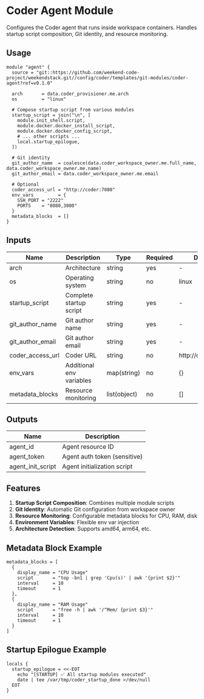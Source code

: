 # Coder Agent Module

Configures the Coder agent that runs inside workspace containers. Handles startup script composition, Git identity, and resource monitoring.

## Usage

```hcl
module "agent" {
  source = "git::https://github.com/weekend-code-project/weekendstack.git//config/coder/templates/git-modules/coder-agent?ref=v0.1.0"
  
  arch       = data.coder_provisioner.me.arch
  os         = "linux"
  
  # Compose startup script from various modules
  startup_script = join("\n", [
    module.init_shell.script,
    module.docker.docker_install_script,
    module.docker.docker_config_script,
    # ... other scripts ...
    local.startup_epilogue,
  ])
  
  # Git identity
  git_author_name  = coalesce(data.coder_workspace_owner.me.full_name, data.coder_workspace_owner.me.name)
  git_author_email = data.coder_workspace_owner.me.email
  
  # Optional
  coder_access_url = "http://coder:7080"
  env_vars         = {
    SSH_PORT = "2222"
    PORTS    = "8080,3000"
  }
  metadata_blocks  = []
}
```

## Inputs

| Name | Description | Type | Required | Default |
|------|-------------|------|----------|---------|
| arch | Architecture | string | yes | - |
| os | Operating system | string | no | linux |
| startup_script | Complete startup script | string | yes | - |
| git_author_name | Git author name | string | yes | - |
| git_author_email | Git author email | string | yes | - |
| coder_access_url | Coder URL | string | no | http://coder:7080 |
| env_vars | Additional env variables | map(string) | no | {} |
| metadata_blocks | Resource monitoring | list(object) | no | [] |

## Outputs

| Name | Description |
|------|-------------|
| agent_id | Agent resource ID |
| agent_token | Agent auth token (sensitive) |
| agent_init_script | Agent initialization script |

## Features

1. **Startup Script Composition**: Combines multiple module scripts
2. **Git Identity**: Automatic Git configuration from workspace owner
3. **Resource Monitoring**: Configurable metadata blocks for CPU, RAM, disk
4. **Environment Variables**: Flexible env var injection
5. **Architecture Detection**: Supports amd64, arm64, etc.

## Metadata Block Example

```hcl
metadata_blocks = [
  {
    display_name = "CPU Usage"
    script       = "top -bn1 | grep 'Cpu(s)' | awk '{print $2}'"
    interval     = 10
    timeout      = 1
  },
  {
    display_name = "RAM Usage"
    script       = "free -h | awk '/^Mem/ {print $3}'"
    interval     = 10
    timeout      = 1
  }
]
```

## Startup Epilogue Example

```hcl
locals {
  startup_epilogue = <<-EOT
    echo "[STARTUP] ✅ All startup modules executed"
    date | tee /var/tmp/coder_startup_done >/dev/null
  EOT
}
```
